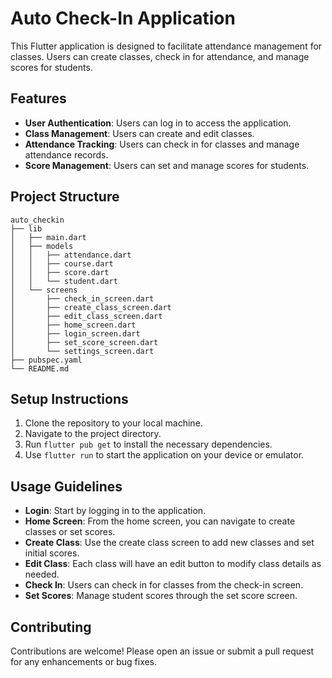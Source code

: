# Auto Check-In Application

This Flutter application is designed to facilitate attendance management for classes. Users can create classes, check in for attendance, and manage scores for students.

## Features

- **User Authentication**: Users can log in to access the application.
- **Class Management**: Users can create and edit classes.
- **Attendance Tracking**: Users can check in for classes and manage attendance records.
- **Score Management**: Users can set and manage scores for students.

## Project Structure

```
auto_checkin
├── lib
│   ├── main.dart
│   ├── models
│   │   ├── attendance.dart
│   │   ├── course.dart
│   │   ├── score.dart
│   │   └── student.dart
│   └── screens
│       ├── check_in_screen.dart
│       ├── create_class_screen.dart
│       ├── edit_class_screen.dart
│       ├── home_screen.dart
│       ├── login_screen.dart
│       ├── set_score_screen.dart
│       └── settings_screen.dart
├── pubspec.yaml
└── README.md
```

## Setup Instructions

1. Clone the repository to your local machine.
2. Navigate to the project directory.
3. Run `flutter pub get` to install the necessary dependencies.
4. Use `flutter run` to start the application on your device or emulator.

## Usage Guidelines

- **Login**: Start by logging in to the application.
- **Home Screen**: From the home screen, you can navigate to create classes or set scores.
- **Create Class**: Use the create class screen to add new classes and set initial scores.
- **Edit Class**: Each class will have an edit button to modify class details as needed.
- **Check In**: Users can check in for classes from the check-in screen.
- **Set Scores**: Manage student scores through the set score screen.

## Contributing

Contributions are welcome! Please open an issue or submit a pull request for any enhancements or bug fixes.